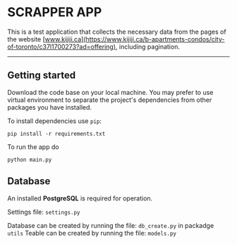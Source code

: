# SCRAPPER APP

This is a test application that collects the necessary data from the pages of the website [www.kijiji.ca](https://www.kijiji.ca/b-apartments-condos/city-of-toronto/c37l1700273?ad=offering), including pagination.

---

## Getting started

Download the code base on your local machine. You may prefer to use virtual environment to separate the project's dependencies from other packages you have installed.

To install dependencies use `pip`:
```
pip install -r requirements.txt
```
To run the app do
```
python main.py
```

## Database

An installed **PostgreSQL** is required for operation.

Settings file: `settings.py`

Database can be created by running the file: `db_create.py` in packadge `utils`
Teable can be created by running the file: `models.py`
